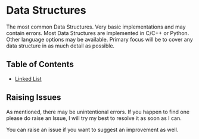 # Data Structures

The most common Data Structures. Very basic implementations and may contain errors. Most Data Structures are implemented in C/C++ or Python. Other language options may be available. Primary focus will be to cover any data structure in as much detail as possible.

## Table of Contents
* [Linked List](./content/linked_list)

## Raising Issues
As mentioned, there may be unintentional errors. If you happen to find one please do raise an Issue, I will try my best to resolve it as soon as I can.

You can raise an issue if you want to suggest an improvement as well.
